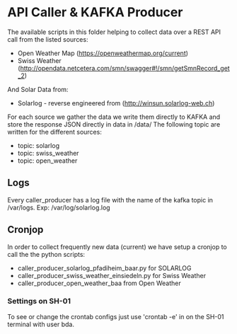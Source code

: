 # API Caller & KAFKA Producer
The available scripts in this folder helping to collect data over a REST API call from the listed sources:

- Open Weather Map (https://openweathermap.org/current)
- Swiss Weather (http://opendata.netcetera.com/smn/swagger#!/smn/getSmnRecord_get_2)

And Solar Data from:

- Solarlog - reverse engineered from (http://winsun.solarlog-web.ch)

For each source we gather the data we write them directly to KAFKA and store the response JSON directly in data in /data/
The following topic are written for the different sources:
- topic: solarlog
- topic: swiss_weather
- topic: open_weather

## Logs
Every caller_producer has a log file with the name of the kafka topic in /var/logs.
Exp: /var/log/solarlog.log

## Cronjop
In order to collect frequently new data (current) we have setup a cronjop to call the the python scripts:

- caller_producer_solarlog_pfadiheim_baar.py for SOLARLOG
- caller_producer_swiss_weather_einsiedeln.py for Swiss Weather
- caller_producer_open_weather_baa from Open Weather

### Settings on SH-01
To see or change the crontab configs just use 'crontab -e' in on the SH-01 terminal with user bda.